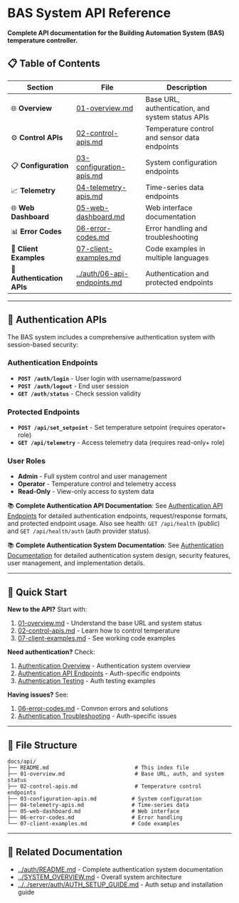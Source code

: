 # BAS System API Reference

**Complete API documentation for the Building Automation System (BAS) temperature controller.**

## 📋 Table of Contents

| Section | File | Description |
|---------|------|-------------|
| 🌐 **Overview** | [01-overview.md](01-overview.md) | Base URL, authentication, and system status APIs |
| ⚙️ **Control APIs** | [02-control-apis.md](02-control-apis.md) | Temperature control and sensor data endpoints |
| 📋 **Configuration** | [03-configuration-apis.md](03-configuration-apis.md) | System configuration endpoints |
| 📈 **Telemetry** | [04-telemetry-apis.md](04-telemetry-apis.md) | Time-series data endpoints |
| 🌐 **Web Dashboard** | [05-web-dashboard.md](05-web-dashboard.md) | Web interface documentation |
| 📊 **Error Codes** | [06-error-codes.md](06-error-codes.md) | Error handling and troubleshooting |
| 📱 **Client Examples** | [07-client-examples.md](07-client-examples.md) | Code examples in multiple languages |
| 🔐 **Authentication APIs** | [../auth/06-api-endpoints.md](../auth/06-api-endpoints.md) | Authentication and protected endpoints |

---

## 🔐 Authentication APIs

The BAS system includes a comprehensive authentication system with session-based security:

### **Authentication Endpoints**
- **`POST /auth/login`** - User login with username/password
- **`POST /auth/logout`** - End user session  
- **`GET /auth/status`** - Check session validity

### **Protected Endpoints**
- **`POST /api/set_setpoint`** - Set temperature setpoint (requires operator+ role)
- **`GET /api/telemetry`** - Access telemetry data (requires read-only+ role)

### **User Roles**
- **Admin** - Full system control and user management
- **Operator** - Temperature control and telemetry access
- **Read-Only** - View-only access to system data

📚 **Complete Authentication API Documentation**: See [Authentication API Endpoints](../auth/06-api-endpoints.md) for detailed authentication endpoints, request/response formats, and protected endpoint usage. Also see health: `GET /api/health` (public) and `GET /api/health/auth` (auth provider status).

📚 **Complete Authentication System Documentation**: See [Authentication Documentation](../auth/README.md) for detailed authentication system design, security features, user management, and implementation details.

---

## 🚀 Quick Start

**New to the API?** Start with:
1. [01-overview.md](01-overview.md) - Understand the base URL and system status
2. [02-control-apis.md](02-control-apis.md) - Learn how to control temperature
3. [07-client-examples.md](07-client-examples.md) - See working code examples

**Need authentication?** Check:
1. [Authentication Overview](../auth/01-overview.md) - Authentication system overview
2. [Authentication API Endpoints](../auth/06-api-endpoints.md) - Auth-specific endpoints
3. [Authentication Testing](../auth/10-testing.md) - Auth testing examples

**Having issues?** See:
1. [06-error-codes.md](06-error-codes.md) - Common errors and solutions
2. [Authentication Troubleshooting](../auth/09-troubleshooting.md) - Auth-specific issues

---

## 📁 File Structure

```
docs/api/
├── README.md                           # This index file
├── 01-overview.md                      # Base URL, auth, and system status
├── 02-control-apis.md                  # Temperature control endpoints
├── 03-configuration-apis.md           # System configuration
├── 04-telemetry-apis.md               # Time-series data
├── 05-web-dashboard.md                # Web interface
├── 06-error-codes.md                  # Error handling
└── 07-client-examples.md              # Code examples
```

---

## 🔗 Related Documentation

- [../auth/README.md](../auth/README.md) - Complete authentication system documentation
- [../SYSTEM_OVERVIEW.md](../SYSTEM_OVERVIEW.md) - Overall system architecture
- [../../server/auth/AUTH_SETUP_GUIDE.md](../../server/auth/AUTH_SETUP_GUIDE.md) - Auth setup and installation guide
